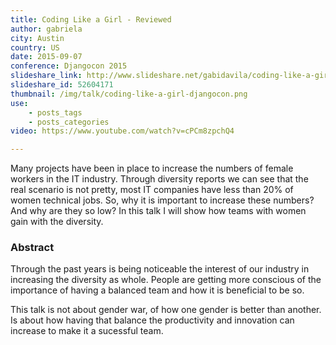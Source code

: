 ```yaml
---
title: Coding Like a Girl - Reviewed
author: gabriela
city: Austin
country: US
date: 2015-09-07
conference: Djangocon 2015
slideshare_link: http://www.slideshare.net/gabidavila/coding-like-a-girl-52604171
slideshare_id: 52604171
thumbnail: /img/talk/coding-like-a-girl-djangocon.png
use:
    - posts_tags
    - posts_categories
video: https://www.youtube.com/watch?v=cPCm8zpchQ4

---
```


<Description>

Many projects have been in place to increase the numbers of female workers in the IT industry. Through diversity reports we can see that the real scenario is not pretty, most IT companies have less than 20% of women technical jobs. So, why it is important to increase these numbers? And why are they so low? In this talk I will show how teams with women gain with the diversity.

<h3>Abstract</h3>

Through the past years is being noticeable the interest of our industry in increasing the diversity as whole. People are getting more conscious of the importance of having a balanced team and how it is beneficial to be so.

This talk is not about gender war, of how one gender is better than another. Is about how having that balance the productivity and innovation can increase to make it a sucessful team.